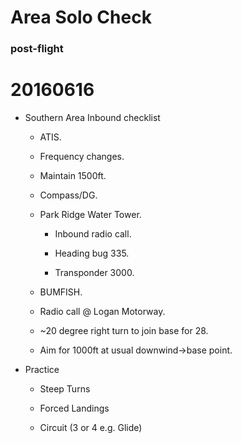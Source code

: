 # Area Solo Check

### post-flight

# 20160616

* Southern Area Inbound checklist

  * ATIS.

  * Frequency changes.

  * Maintain 1500ft.

  * Compass/DG.

  * Park Ridge Water Tower.

    * Inbound radio call.

    * Heading bug 335.

    * Transponder 3000.

  * BUMFISH.

  * Radio call @ Logan Motorway.

  * ~20 degree right turn to join base for 28.

  * Aim for 1000ft at usual downwind->base point.

* Practice

  * Steep Turns

  * Forced Landings

  * Circuit (3 or 4 e.g. Glide)
  